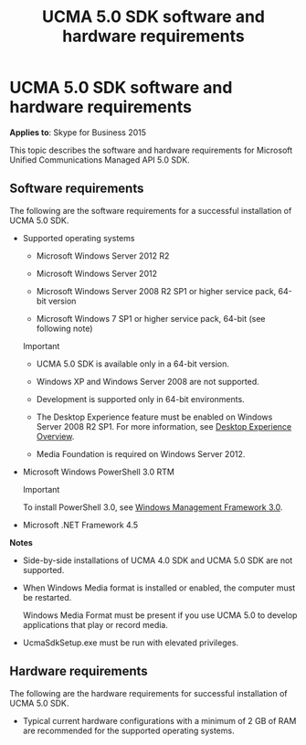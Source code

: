﻿---
title: UCMA 5.0 SDK software and hardware requirements
TOCTitle: Software and hardware requirements
ms:assetid: 521f7820-f6ed-4706-905d-9802674ab029
ms:mtpsurl: https://msdn.microsoft.com/en-us/library/Dn465960(v=office.16)
ms:contentKeyID: 65239773
ms.date: 07/27/2015
mtps_version: v=office.16
---

# UCMA 5.0 SDK software and hardware requirements


**Applies to**: Skype for Business 2015

This topic describes the software and hardware requirements for Microsoft Unified Communications Managed API 5.0 SDK.

## Software requirements

The following are the software requirements for a successful installation of UCMA 5.0 SDK.

  - Supported operating systems
    
      - Microsoft Windows Server 2012 R2
    
      - Microsoft Windows Server 2012
    
      - Microsoft Windows Server 2008 R2 SP1 or higher service pack, 64-bit version
    
      - Microsoft Windows 7 SP1 or higher service pack, 64-bit (see following note)
    

    > [!IMPORTANT]
    > <UL>
    > <LI>
    > <P>UCMA 5.0 SDK is available only in a 64-bit version.</P>
    > <LI>
    > <P>Windows XP and Windows Server 2008 are not supported.</P>
    > <LI>
    > <P>Development is supported only in 64-bit environments.</P>
    > <LI>
    > <P>The Desktop Experience feature must be enabled on Windows Server 2008 R2 SP1. For more information, see <A href="https://technet.microsoft.com/en-us/library/cc772567.aspx">Desktop Experience Overview</A>.</P>
    > <LI>
    > <P>Media Foundation is required on Windows Server 2012.</P></LI></UL>



  - Microsoft Windows PowerShell 3.0 RTM
    

    > [!IMPORTANT]
    > <P>To install PowerShell 3.0, see <A href="https://www.microsoft.com/en-us/download/details.aspx?id=34595">Windows Management Framework 3.0</A>.</P>



  - Microsoft .NET Framework 4.5

**Notes**

  - Side-by-side installations of UCMA 4.0 SDK and UCMA 5.0 SDK are not supported.

  - When Windows Media format is installed or enabled, the computer must be restarted.
    
    Windows Media Format must be present if you use UCMA 5.0 to develop applications that play or record media.

  - UcmaSdkSetup.exe must be run with elevated privileges.

## Hardware requirements

The following are the hardware requirements for successful installation of UCMA 5.0 SDK.

  - Typical current hardware configurations with a minimum of 2 GB of RAM are recommended for the supported operating systems.

